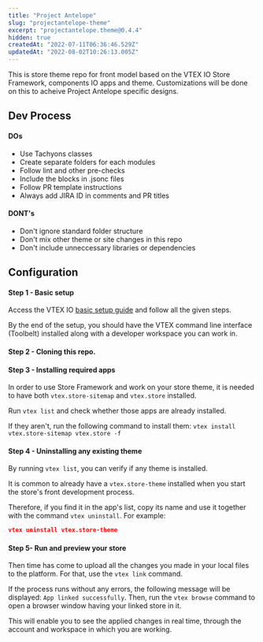 ```yaml
---
title: "Project Antelope"
slug: "projectantelope-theme"
excerpt: "projectantelope.theme@0.4.4"
hidden: true
createdAt: "2022-07-11T06:36:46.529Z"
updatedAt: "2022-08-02T10:26:13.005Z"
---
```

This is store theme repo for front model based on the VTEX IO Store Framework, components IO apps and theme. Customizations will be done on this to acheive Project Antelope specific designs.

## Dev Process

#### DOs

- Use Tachyons classes
- Create separate folders for each modules
- Follow lint and other pre-checks
- Include the blocks in .jsonc files
- Follow PR template instructions
- Always add JIRA ID in comments and PR titles

#### DONT's

- Don't ignore standard folder structure
- Don't mix other theme or site changes in this repo
- Don't include unneccessary libraries or dependencies

## Configuration

#### Step 1 - Basic setup

Access the VTEX IO [basic setup guide](https://vtex.io/docs/getting-started/build-stores-with-store-framework/2) and follow all the given steps.

By the end of the setup, you should have the VTEX command line interface (Toolbelt) installed along with a developer workspace you can work in.

#### Step 2 - Cloning this repo.

#### Step 3 - Installing required apps

In order to use Store Framework and work on your store theme, it is needed to have both `vtex.store-sitemap` and `vtex.store` installed.

Run `vtex list` and check whether those apps are already installed.

If they aren't, run the following command to install them: `vtex install vtex.store-sitemap vtex.store -f`

#### Step 4 - Uninstalling any existing theme

By running `vtex list`, you can verify if any theme is installed.

It is common to already have a `vtex.store-theme` installed when you start the store's front development process.

Therefore, if you find it in the app's list, copy its name and use it together with the command `vtex uninstall`. For example:

```json
vtex uninstall vtex.store-theme
```

#### Step 5- Run and preview your store

Then time has come to upload all the changes you made in your local files to the platform. For that, use the `vtex link` command.

If the process runs without any errors, the following message will be displayed: `App linked successfully`. Then, run the `vtex browse` command to open a browser window having your linked store in it.

This will enable you to see the applied changes in real time, through the account and workspace in which you are working.